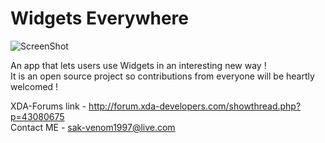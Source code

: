 Widgets Everywhere
=======

![ScreenShot](https://raw.github.com/sak-venom1997/sami-l7/master/graphics/app_preview.jpeg)

An app that lets users use Widgets in an interesting new way !<br>
It is an open source project so contributions from everyone will be heartly welcomed ! <br>

XDA-Forums link - http://forum.xda-developers.com/showthread.php?p=43080675<br>
Contact ME - sak-venom1997@live.com

